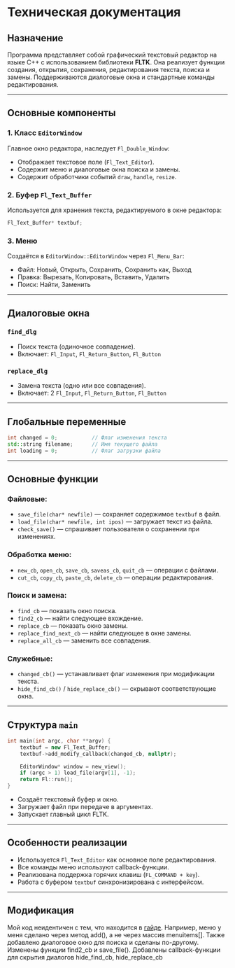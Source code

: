 # Техническая документация

## Назначение

Программа представляет собой графический текстовый редактор на языке C++ с использованием библиотеки **FLTK**. Она реализует функции создания, открытия, сохранения, редактирования текста, поиска и замены. Поддерживаются диалоговые окна и стандартные команды редактирования.

---

## Основные компоненты

### 1. **Класс `EditorWindow`**

Главное окно редактора, наследует `Fl_Double_Window`:

- Отображает текстовое поле (`Fl_Text_Editor`).
- Содержит меню и диалоговые окна поиска и замены.
- Содержит обработчики событий `draw`, `handle`, `resize`.

### 2. **Буфер `Fl_Text_Buffer`**

Используется для хранения текста, редактируемого в окне редактора:

```cpp
Fl_Text_Buffer* textbuf;
```

### 3. **Меню**

Создаётся в `EditorWindow::EditorWindow` через `Fl_Menu_Bar`:

- Файл: Новый, Открыть, Сохранить, Сохранить как, Выход
- Правка: Вырезать, Копировать, Вставить, Удалить
- Поиск: Найти, Заменить

---

## Диалоговые окна

### `find_dlg`

- Поиск текста (одиночное совпадение).
- Включает: `Fl_Input`, `Fl_Return_Button`, `Fl_Button`

### `replace_dlg`

- Замена текста (одно или все совпадения).
- Включает: 2 `Fl_Input`, `Fl_Return_Button`, `Fl_Button`

---

## Глобальные переменные

```cpp
int changed = 0;           // Флаг изменения текста
std::string filename;      // Имя текущего файла
int loading = 0;           // Флаг загрузки файла
```

---

## Основные функции

### Файловые:

- `save_file(char* newfile)` — сохраняет содержимое `textbuf` в файл.
- `load_file(char* newfile, int ipos)` — загружает текст из файла.
- `check_save()` — спрашивает пользователя о сохранении при изменениях.

### Обработка меню:

- `new_cb`, `open_cb`, `save_cb`, `saveas_cb`, `quit_cb` — операции с файлами.
- `cut_cb`, `copy_cb`, `paste_cb`, `delete_cb` — операции редактирования.

### Поиск и замена:

- `find_cb` — показать окно поиска.
- `find2_cb` — найти следующее вхождение.
- `replace_cb` — показать окно замены.
- `replace_find_next_cb` — найти следующее в окне замены.
- `replace_all_cb` — заменить все совпадения.

### Служебные:

- `changed_cb()` — устанавливает флаг изменения при модификации текста.
- `hide_find_cb()` / `hide_replace_cb()` — скрывают соответствующие окна.

---

## Структура `main`

```cpp
int main(int argc, char **argv) {
    textbuf = new Fl_Text_Buffer;
    textbuf->add_modify_callback(changed_cb, nullptr);

    EditorWindow* window = new_view();
    if (argc > 1) load_file(argv[1], -1);
    return Fl::run();
}
```

- Создаёт текстовый буфер и окно.
- Загружает файл при передаче в аргументах.
- Запускает главный цикл FLTK.

---

## Особенности реализации

- Используется `Fl_Text_Editor` как основное поле редактирования.
- Все команды меню используют callback-функции.
- Реализована поддержка горячих клавиш (`FL_COMMAND + key`).
- Работа с буфером `textbuf` синхронизирована с интерфейсом.

---

## Модификация

Мой код неидентичен с тем, что находится в [гайде](https://www.fltk.org/doc-1.1/editor.html). Например, меню у меня сделано через метод add(), а не через массив menuitems[]. Также добавлено диалоговое окно для поиска и сделаны по-другому. Изменены функции find2_cb и save_file(). Добавлены callback-функции для скрытия диалогов hide_find_cb, hide_replace_cb
